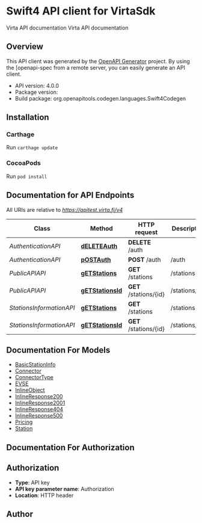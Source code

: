 # Swift4 API client for VirtaSdk

Virta API documentation Virta API documentation

## Overview
This API client was generated by the [OpenAPI Generator](https://openapi-generator.tech) project.  By using the [openapi-spec from a remote server, you can easily generate an API client.

- API version: 4.0.0
- Package version: 
- Build package: org.openapitools.codegen.languages.Swift4Codegen

## Installation

### Carthage

Run `carthage update`

### CocoaPods

Run `pod install`

## Documentation for API Endpoints

All URIs are relative to *https://apitest.virta.fi/v4*

Class | Method | HTTP request | Description
------------ | ------------- | ------------- | -------------
*AuthenticationAPI* | [**dELETEAuth**](docs/AuthenticationAPI.md#deleteauth) | **DELETE** /auth | 
*AuthenticationAPI* | [**pOSTAuth**](docs/AuthenticationAPI.md#postauth) | **POST** /auth | /auth
*PublicAPIAPI* | [**gETStations**](docs/PublicAPIAPI.md#getstations) | **GET** /stations | /stations
*PublicAPIAPI* | [**gETStationsId**](docs/PublicAPIAPI.md#getstationsid) | **GET** /stations/{id} | /stations/{id}
*StationsInformationAPI* | [**gETStations**](docs/StationsInformationAPI.md#getstations) | **GET** /stations | /stations
*StationsInformationAPI* | [**gETStationsId**](docs/StationsInformationAPI.md#getstationsid) | **GET** /stations/{id} | /stations/{id}


## Documentation For Models

 - [BasicStationInfo](docs/BasicStationInfo.md)
 - [Connector](docs/Connector.md)
 - [ConnectorType](docs/ConnectorType.md)
 - [EVSE](docs/EVSE.md)
 - [InlineObject](docs/InlineObject.md)
 - [InlineResponse200](docs/InlineResponse200.md)
 - [InlineResponse2001](docs/InlineResponse2001.md)
 - [InlineResponse404](docs/InlineResponse404.md)
 - [InlineResponse500](docs/InlineResponse500.md)
 - [Pricing](docs/Pricing.md)
 - [Station](docs/Station.md)


## Documentation For Authorization


## Authorization

- **Type**: API key
- **API key parameter name**: Authorization
- **Location**: HTTP header


## Author



